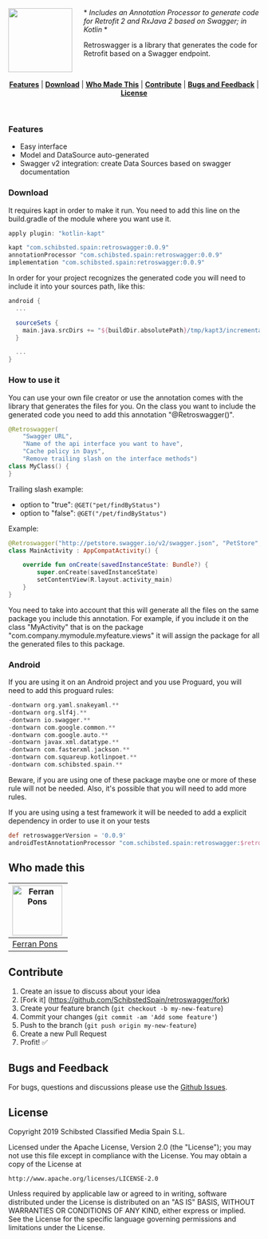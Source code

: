 <!--
  Title: Retroswagger - Kotlin code generator for Retrofit2 and RxJava2 based on Swagger
  Description: Retroswagger is a library that generates the code for Retrofit based on a Swagger endpoint.
  Author: SchibstedSpain
  -->

<img src="https://github.schibsted.io/scmspain/android-common--protein-plugin-intelliJ/raw/master/media/protein_logo.png" align="left" height="128px" />
<img align="left" width="0" height="128px" hspace="10" />

<div style="display:block; height: 168px;">
* <i>
Includes an Annotation Processor to generate code for Retrofit 2 and RxJava 2 based on Swagger; in Kotlin</i> *



Retroswagger is a library that generates the code for Retrofit based on a Swagger endpoint.

<br/>
<p align="center">
<b><a href="#features">Features</a></b>
|
<b><a href="#download">Download</a></b>
|
<b><a href="#who-made-this">Who Made This</a></b>
|
<b><a href="#contribute">Contribute</a></b>
|
<b><a href="#bugs-and-feedback">Bugs and Feedback</a></b>
|
<b><a href="#license">License</a></b>
</p>
<br/>


### Features

* Easy interface
* Model and DataSource auto-generated
* Swagger v2 integration: create Data Sources based on swagger documentation

### Download

It requires kapt in order to make it run. You need to add this line on the build.gradle of the module where you want use it.

```groovy
apply plugin: "kotlin-kapt"
```

```groovy
kapt "com.schibsted.spain:retroswagger:0.0.9"
annotationProcessor "com.schibsted.spain:retroswagger:0.0.9"
implementation "com.schibsted.spain:retroswagger:0.0.9"
```

In order for your project recognizes the generated code you will need to include it into your sources path, like this:

```groovy
android {
  ...

  sourceSets {
    main.java.srcDirs += "${buildDir.absolutePath}/tmp/kapt3/incrementalData/debug/path/to/your/generated/code"
  }

  ...
}
```

### How to use it

You can use your own file creator or use the annotation comes with the library that generates the files for you.
On the class you want to include the generated code you need to add this annotation "@Retroswagger()".

```kotlin
@Retroswagger(
    "Swagger URL",
    "Name of the api interface you want to have",
    "Cache policy in Days",
    "Remove trailing slash on the interface methods")
class MyClass() {
}
```

Trailing slash example:

- option to "true": `@GET("pet/findByStatus")`
- option to "false": `@GET("/pet/findByStatus")`

Example:

```kotlin
@Retroswagger("http://petstore.swagger.io/v2/swagger.json", "PetStore", 1, true)
class MainActivity : AppCompatActivity() {

    override fun onCreate(savedInstanceState: Bundle?) {
        super.onCreate(savedInstanceState)
        setContentView(R.layout.activity_main)
    }
}
```

You need to take into account that this will generate all the files on the same package you include this annotation.
For example, if you include it on the class "MyActivity" that is on the package "com.company.mymodule.myfeature.views" it will assign the package for all the generated files to this package.

### Android

If you are using it on an Android project and you use Proguard, you will need to add this proguard rules:

```kotlin
-dontwarn org.yaml.snakeyaml.**
-dontwarn org.slf4j.**
-dontwarn io.swagger.**
-dontwarn com.google.common.**
-dontwarn com.google.auto.**
-dontwarn javax.xml.datatype.**
-dontwarn com.fasterxml.jackson.**
-dontwarn com.squareup.kotlinpoet.**
-dontwarn com.schibsted.spain.**
```

Beware, if you are using one of these package maybe one or more of these rule will not be needed.
Also, it's possible that you will need to add more rules.

If you are using using a test framework it will be needed to add a explicit dependency in order to use it on your tests

```groovy
def retroswaggerVersion = '0.0.9'
androidTestAnnotationProcessor "com.schibsted.spain:retroswagger:$retroswaggerVersion"
```


Who made this
--------------

| <a href="https://github.com/ferranpons"><img src="https://avatars2.githubusercontent.com/u/1225463?v=3&s=460" alt="Ferran Pons" align="left" height="100" width="100" /></a>
|---
| [Ferran Pons](https://github.com/ferranpons)


Contribute
----------

1. Create an issue to discuss about your idea
2. [Fork it] (https://github.com/SchibstedSpain/retroswagger/fork)
3. Create your feature branch (`git checkout -b my-new-feature`)
4. Commit your changes (`git commit -am 'Add some feature'`)
5. Push to the branch (`git push origin my-new-feature`)
6. Create a new Pull Request
7. Profit! :white_check_mark:


Bugs and Feedback
-----------------

For bugs, questions and discussions please use the [Github Issues](https://github.com/SchibstedSpain/retroswagger/issues).


License
-------

Copyright 2019 Schibsted Classified Media Spain S.L.

Licensed under the Apache License, Version 2.0 (the "License");
you may not use this file except in compliance with the License.
You may obtain a copy of the License at

    http://www.apache.org/licenses/LICENSE-2.0

Unless required by applicable law or agreed to in writing, software
distributed under the License is distributed on an "AS IS" BASIS,
WITHOUT WARRANTIES OR CONDITIONS OF ANY KIND, either express or implied.
See the License for the specific language governing permissions and
limitations under the License.
